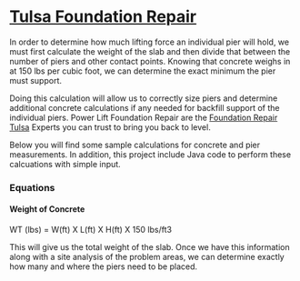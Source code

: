 # [Tulsa Foundation Repair](http://www.powerliftfoundationrepair.com)

In order to determine how much lifting force an individual pier will hold, we must first calculate the weight of the slab and then divide that between the number of piers and other contact points. Knowing that concrete weighs in at 150 lbs per cubic foot, we can determine the exact minimum the pier must support.

Doing this calculation will allow us to correctly size piers and determine additional concrete calculations if any needed for backfill support of the individual piers. Power Lift Foundation Repair are the [Foundation Repair Tulsa](http://www.powerliftfoundationrepair.com) Experts you can trust to bring you back to level.

Below you will find some sample calculations for concrete and pier measurements. In addition, this project include Java code to perform these calcuations with simple input.

### Equations

#### Weight of Concrete

WT (lbs) = W(ft) X L(ft) X H(ft) X 150 lbs/ft3

This will give us the total weight of the slab. Once we have this information along with a site analysis of the problem areas, we can determine exactly how many and where the piers need to be placed.
